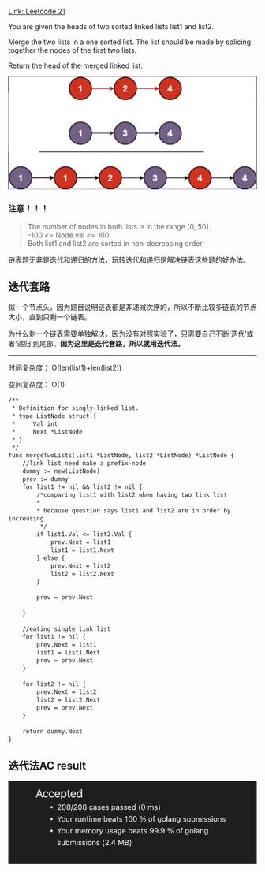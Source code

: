 [Link: Leetcode 21](https://leetcode.cn/problems/merge-two-sorted-lists/)

You are given the heads of two sorted linked lists list1 and list2.

Merge the two lists in a one sorted list. The list should be made by splicing together the nodes of the first two lists.

Return the head of the merged linked list.

![](./21.Merge%20Two%20Sorted%20List.png)

### 注意！！！
>The number of nodes in both lists is in the range [0, 50].\
-100 <= Node.val <= 100\
Both list1 and list2 are sorted in non-decreasing order.


链表题无非是迭代和递归的方法，玩转迭代和递归是解决链表这些题的好办法。

## 迭代套路

拟一个节点头，因为题目说明链表都是非递减次序的，所以不断比较多链表的节点大小，直到只剩一个链表。

为什么剩一个链表需要单独解决，因为没有对照实验了，只需要自己不断‘迭代’或者‘递归’到尾部。**因为这里是迭代套路，所以就用迭代法。**

---
时间复杂度： O(len(list1)+len(list2))

空间复杂度： O(1)

```
/**
 * Definition for singly-linked list.
 * type ListNode struct {
 *     Val int
 *     Next *ListNode
 * }
 */
func mergeTwoLists(list1 *ListNode, list2 *ListNode) *ListNode {
    //link list need make a prefix-node 
	dummy := new(ListNode)
	prev := dummy
	for list1 != nil && list2 != nil {
		/*comparing list1 with list2 when having two link list
		*
		* because question says list1 and list2 are in order by increasing
		 */
		if list1.Val <= list2.Val {
			prev.Next = list1
			list1 = list1.Next
		} else {
			prev.Next = list2
			list2 = list2.Next
		}

		prev = prev.Next

	}

	//eating single link list
	for list1 != nil {
		prev.Next = list1
		list1 = list1.Next
        prev = prev.Next
	}

	for list2 != nil {
		prev.Next = list2
		list2 = list2.Next
        prev = prev.Next
	}

	return dummy.Next
}
```
## 迭代法AC result
![](./AC.png)